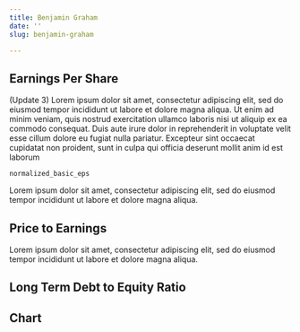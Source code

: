 ```yaml
---
title: Benjamin Graham
date: ''
slug: benjamin-graham

---
```

## Earnings Per Share

(Update 3) Lorem ipsum dolor sit amet, consectetur adipiscing elit, sed do eiusmod tempor incididunt ut labore et dolore magna aliqua. Ut enim ad minim veniam, quis nostrud exercitation ullamco laboris nisi ut aliquip ex ea commodo consequat. Duis aute irure dolor in reprehenderit in voluptate velit esse cillum dolore eu fugiat nulla pariatur. Excepteur sint occaecat cupidatat non proident, sunt in culpa qui officia deserunt mollit anim id est laborum

    normalized_basic_eps

Lorem ipsum dolor sit amet, consectetur adipiscing elit, sed do eiusmod tempor incididunt ut labore et dolore magna aliqua.

## Price to Earnings

Lorem ipsum dolor sit amet, consectetur adipiscing elit, sed do eiusmod tempor incididunt ut labore et dolore magna aliqua.

## Long Term Debt to Equity Ratio

## Chart